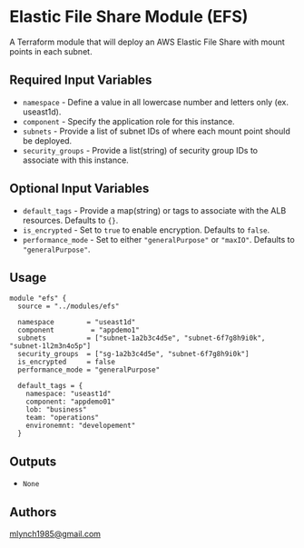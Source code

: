 Elastic File Share Module (EFS)
===========

A Terraform module that will deploy an AWS Elastic File Share with mount points in each subnet.

Required Input Variables
----------------------

- `namespace` - Define a value in all lowercase number and letters only (ex. useast1d).
- `component` - Specify the application role for this instance.
- `subnets` - Provide a list of subnet IDs of where each mount point should be deployed.
- `security_groups` - Provide a list(string) of security group IDs to associate with this instance.

Optional Input Variables
----------------------

- `default_tags` - Provide a map(string) or tags to associate with the ALB resources. Defaults to `{}`.
- `is_encrypted` - Set to `true` to enable encryption. Defaults to `false`.
- `performance_mode` - Set to either `"generalPurpose"` or `"maxIO"`. Defaults to `"generalPurpose"`.

Usage
-----

```hcl
module "efs" {
  source = "../modules/efs"

  namespace        = "useast1d"
  component         = "appdemo1"
  subnets          = ["subnet-1a2b3c4d5e", "subnet-6f7g8h9i0k", "subnet-1l2m3n4o5p"]
  security_groups  = ["sg-1a2b3c4d5e", "subnet-6f7g8h9i0k"]
  is_encrypted     = false
  performance_mode = "generalPurpose"

  default_tags = {
    namespace: "useast1d"
    component: "appdemo01"
    lob: "business"
    team: "operations"
    environemnt: "developement"
  }
```

Outputs
----------------------

- `None`

Authors
----------------------

mlynch1985@gmail.com
